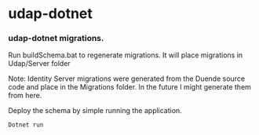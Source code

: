 ﻿# udap-dotnet

### udap-dotnet migrations.

Run buildSchema.bat to regenerate migrations.  It will place migrations in Udap/Server folder

Note: Identity Server migrations were generated from the Duende source code and place in the Migrations folder.  In the future I might generate them from here.


Deploy the schema by simple running the application.

```Dotnet run```

